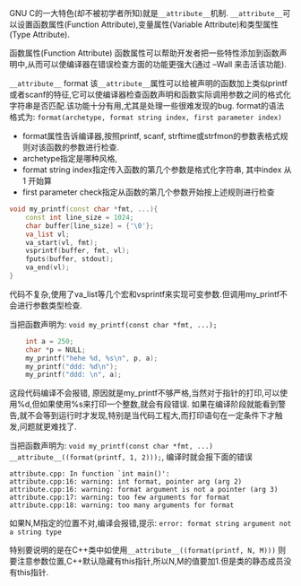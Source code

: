 GNU C的一大特色(却不被初学者所知)就是`__attribute__`机制.
`__attribute__`可以设置函数属性(Function Attribute),变量属性(Variable Attribute)和类型属性(Type Attribute).

函数属性(Function Attribute)
函数属性可以帮助开发者把一些特性添加到函数声明中,从而可以使编译器在错误检查方面的功能更强大(通过 –Wall 来击活该功能).

`__attribute__` format
该`__attribute__`属性可以给被声明的函数加上类似printf或者scanf的特征,它可以使编译器检查函数声明和函数实际调用参数之间的格式化字符串是否匹配.该功能十分有用,尤其是处理一些很难发现的bug.
format的语法格式为:
`format(archetype, format string index, first parameter index)`

- format属性告诉编译器,按照printf, scanf, strftime或strfmon的参数表格式规则对该函数的参数进行检查.
- archetype指定是哪种风格,
- format string index指定传入函数的第几个参数是格式化字符串, 其中index 从 1 开始算
- first parameter check指定从函数的第几个参数开始按上述规则进行检查

```C++
void my_printf(const char *fmt, ...){
	const int line_size = 1024;
	char buffer[line_size] = {'\0'};
	va_list vl;
	va_start(vl, fmt);
	vsprintf(buffer, fmt, vl);
	fputs(buffer, stdout);
	va_end(vl);
}
```
代码不复杂,使用了va_list等几个宏和vsprintf来实现可变参数.但调用my_printf不会进行参数类型检查.

当把函数声明为: `void my_printf(const char *fmt, ...);`
```C++
	int a = 250;
	char *p = NULL;
	my_printf("hehe %d, %s\n", p, a);
	my_printf("ddd: %d\n");
	my_printf("ddd: \n", a);
```
这段代码编译不会报错, 原因就是my_printf不够严格,当然对于指针的打印,可以使用%d,但如果使用%s来打印一个整数,就会有段错误.
如果在编译阶段就能看到警告,就不会等到运行时才发现,特别是当代码工程大,而打印语句在一定条件下才触发,问题就更难找了.

当把函数声明为: `void my_printf(const char *fmt, ...) __attribute__((format(printf, 1, 2)));`, 编译时就会报下面的错误
```plain
attribute.cpp: In function `int main()':
attribute.cpp:16: warning: int format, pointer arg (arg 2)
attribute.cpp:16: warning: format argument is not a pointer (arg 3)
attribute.cpp:17: warning: too few arguments for format
attribute.cpp:18: warning: too many arguments for format
```

如果N,M指定的位置不对,编译会报错,提示: `error: format string argument not a string type`

特别要说明的是在C++类中如使用`__attribute__((format(printf, N, M)))` 则要注意参数位置,C++默认隐藏有this指针,所以N,M的值要加1.但是类的静态成员没有this指针.


